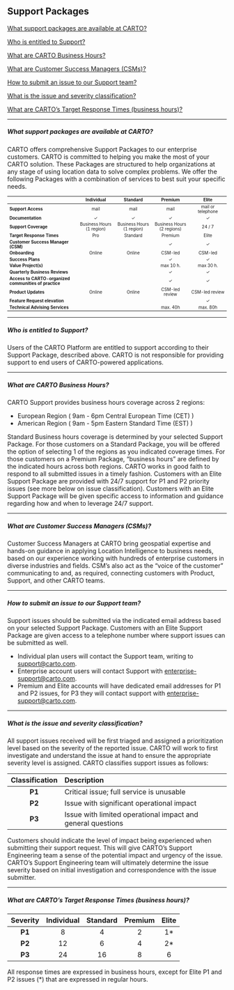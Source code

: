 ## Support Packages

[What support packages are available at CARTO?](#what-support-packages-are-available-at-carto)

[Who is entitled to Support?](../categories/support-packages/#who-is-entitled-to-support)

[What are CARTO Business Hours?](../categories/support-packages/#what-are-carto-business-hours)

[What are Customer Success Managers (CSMs)?](#what-are-customer-success-managers-csms)

[How to submit an issue to our Support team?](#how-to-submit-an-issue-to-our-support-team)

[What is the issue and severity classification? ](#what-is-the-issue-and-severity-classification)

[What are CARTO’s Target Response Times (business hours)?](#what-are-cartos-target-response-times-business-hours)

---

<!-- Using level 5 headers to avoid the title being listed in the tree -->

##### What support packages are available at CARTO?

CARTO offers comprehensive Support Packages to our enterprise customers. CARTO is committed to helping you make the most of your CARTO solution.
These Packages are structured to help organizations at any stage of using location data to solve complex problems. We offer the following Packages with a combination of services to best suit your specific needs.

<style>
#article table th, #article table td{
  padding: 16px 8px;
}
</style>
<table style="font-size:0.7em;">
  <thead>
    <tr>
      <th style="min-width:150px"></th>
      <th style="text-align: center; width: 20%;"><strong>Individual</b></strong></th>
      <th style="text-align: center; width: 20%;"><strong>Standard</strong></th>
      <th style="text-align: center; width: 20%;"><strong>Premium</strong></th>
      <th style="text-align: center; width: 20%;"><strong>Elite</strong></th>
    </tr>
  </thead>
  <tbody>
    <tr>
      <td><strong>Support Access</strong></td>
      <td style="text-align: center">mail</td>
      <td style="text-align: center">mail</td>
      <td style="text-align: center">mail</td>
      <td style="text-align: center">mail or telephone</td>
    </tr>
    <tr>
      <td><strong>Documentation</strong></td>
      <td style="text-align: center">✓</td>
      <td style="text-align: center">✓</td>
      <td style="text-align: center">✓</td>
      <td style="text-align: center">✓</td>
    </tr>
    <tr>
      <td><strong>Support Coverage</strong></td>
      <td style="text-align: center">Business Hours <br/> (1 region)</td>
      <td style="text-align: center">Business Hours <br/> (1 region)</td>
      <td style="text-align: center">Business Hours <br/> (2 regions)</td>
      <td style="text-align: center">24 / 7</td>
    </tr>
    <tr>
      <td><strong>Target Response Times</strong></td>
      <td style="text-align: center">Pro</td>
      <td style="text-align: center">Standard</td>
      <td style="text-align: center">Premium</td>
      <td style="text-align: center">Elite</td>
    </tr>
    <tr>
      <td><strong>Customer Success Manager (CSM)</strong></td>
      <td style="text-align: center">&nbsp;</td>
      <td style="text-align: center">&nbsp;</td>
      <td style="text-align: center">✓</td>
      <td style="text-align: center">✓</td>
    </tr>
    <tr>
      <td><strong>Onboarding</strong></td>
      <td style="text-align: center">Online</td>
      <td style="text-align: center">Online</td>
      <td style="text-align: center">CSM-led</td>
      <td style="text-align: center">CSM-led</td>
    </tr>
    <tr>
      <td><strong>Success Plans</strong></td>
      <td style="text-align: center">&nbsp;</td>
      <td style="text-align: center">&nbsp;</td>
      <td style="text-align: center">✓</td>
      <td style="text-align: center">✓</td>
    </tr>
    <tr>
      <td><strong>Value Project(s)</strong></td>
      <td style="text-align: center">&nbsp;</td>
      <td style="text-align: center">&nbsp;</td>
      <td style="text-align: center">max 10 h.</td>
      <td style="text-align: center">max 30 h.</td>
    </tr>
    <tr>
      <td><strong>Quarterly Business Reviews</strong></td>
      <td style="text-align: center">&nbsp;</td>
      <td style="text-align: center">&nbsp;</td>
      <td style="text-align: center">✓</td>
      <td style="text-align: center">✓</td>
    </tr>
    <tr>
      <td><strong>Access to CARTO-organized communities of practice</strong></td>
      <td style="text-align: center">&nbsp;</td>
      <td style="text-align: center">&nbsp;</td>
      <td style="text-align: center">✓</td>
      <td style="text-align: center">✓</td>
    </tr>
    <tr>
      <td><strong>Product Updates</strong></td>
      <td style="text-align: center">Online</td>
      <td style="text-align: center">Online</td>
      <td style="text-align: center">CSM-led review</td>
      <td style="text-align: center">CSM-led review</td>
    </tr>
    <tr>
      <td><strong>Feature Request elevation</strong></td>
      <td style="text-align: center">&nbsp;</td>
      <td style="text-align: center">&nbsp;</td>
      <td style="text-align: center">&nbsp;</td>
      <td style="text-align: center">✓</td>
    </tr>
    <tr>
      <td><strong>Technical Advising Services</strong></td>
      <td style="text-align: center">&nbsp;</td>
      <td style="text-align: center">&nbsp;</td>
      <td style="text-align: center">max. 40h</td>
      <td style="text-align: center">max. 80h</td>
    </tr>
  </tbody>
</table>

---
##### Who is entitled to Support?
Users of the CARTO Platform are entitled to support according to their Support Package, described above. CARTO is not responsible for providing support to end users of CARTO-powered applications.

---
##### What are CARTO Business Hours?
CARTO Support provides business hours coverage across 2 regions:
* European Region ( 9am - 6pm Central European Time (CET) )
* American Region ( 9am - 5pm Eastern Standard Time (EST) )

Standard Business hours coverage is determined by your selected Support Package. For those customers on a Standard Package, you will be offered the option of selecting 1 of the regions as you indicated coverage times. For those customers on a Premium Package, “business hours” are defined by the indicated hours across both regions. CARTO works in good faith to respond to all submitted issues in a timely fashion.
Customers with an Elite Support Package are provided with 24/7 support for P1 and P2 priority issues (see more below on issue classification). Customers with an Elite Support Package will be given specific access to information and guidance regarding how and when to leverage 24/7 support.

---
##### What are Customer Success Managers (CSMs)?
Customer Success Managers at CARTO bring geospatial expertise and hands-on guidance in applying Location Intelligence to business needs, based on our experience working with hundreds of enterprise customers in diverse industries and fields. CSM’s also act as the “voice of the customer” communicating to and, as required, connecting customers with Product, Support, and other CARTO teams.

---
##### How to submit an issue to our Support team?
Support issues should be submitted via the indicated email address based on your selected Support Package. Customers with an Elite Support Package are given access to a telephone number where support issues can be submitted as well.
* Individual plan users will contact the Support team, writing to support@carto.com.
* Enterprise account users will contact Support with enterprise-support@carto.com.
* Premium and Elite accounts will have dedicated email addresses for P1 and P2 issues, for P3 they will contact support with enterprise-support@carto.com.

---
##### What is the issue and severity classification? 
All support issues received will be first triaged and assigned a prioritization level based on the severity of the reported issue. CARTO will work to first investigate and understand the issue at hand to ensure the appropriate severity level is assigned.
CARTO classifies support issues as follows:

| **Classification** | **Description** |
| :---: | :--- |
| **P1** | Critical issue; full service is unusable |
| **P2** | Issue with significant operational impact |
| **P3** | Issue with limited operational impact and general questions |

Customers should indicate the level of impact being experienced when submitting their support request. This will give CARTO’s Support Engineering team a sense of the potential impact and urgency of the issue. CARTO’s Support Engineering team will ultimately determine the issue severity based on initial investigation and correspondence with the issue submitter.

---
##### What are CARTO’s Target Response Times (business hours)?

| **Severity** | **Individual** | **Standard** | **Premium** | **Elite** |
| :---: | :---: | :---: | :---: |:---: |
| **P1** | 8  | 4  | 2  | 1* |
| **P2** | 12  | 6  | 4  | 2*|
| **P3** | 24 | 16 | 8  | 6  |

All response times are expressed in business hours, except for Elite P1 and P2 issues (\*) that are expressed in regular hours. 


